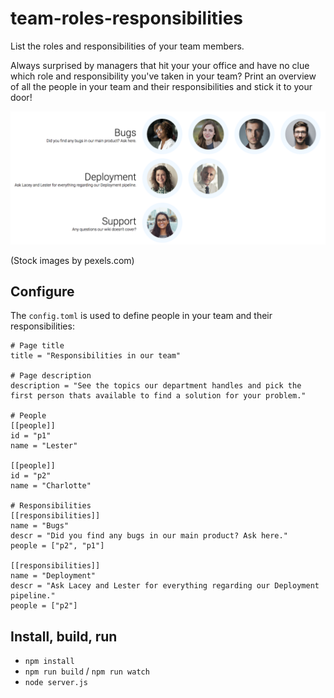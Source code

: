 # team-roles-responsibilities

List the roles and responsibilities of your team members.

Always surprised by managers that hit your your office and have no clue which role and responsibility you've taken in your team? Print an overview of all the people in your team and their responsibilities and stick it to your door!

![Team and their responsibilities](img/responsibilities.png "Team and their responsibilities")

(Stock images by pexels.com)

## Configure
The `config.toml` is used to define people in your team and their responsibilities:

```
# Page title
title = "Responsibilities in our team"

# Page description
description = "See the topics our department handles and pick the first person thats available to find a solution for your problem."

# People
[[people]]
id = "p1"
name = "Lester"

[[people]]
id = "p2"
name = "Charlotte"

# Responsibilities
[[responsibilities]]
name = "Bugs"
descr = "Did you find any bugs in our main product? Ask here."
people = ["p2", "p1"]

[[responsibilities]]
name = "Deployment"
descr = "Ask Lacey and Lester for everything regarding our Deployment pipeline."
people = ["p2"]
```

## Install, build, run
- `npm install`
- `npm run build` / `npm run watch`
- `node server.js`